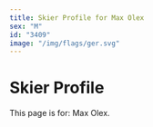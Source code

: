 ```yaml
---
title: Skier Profile for Max Olex
sex: "M"
id: "3409"
image: "/img/flags/ger.svg" 
---
```


# Skier Profile

This page is for: Max Olex.
    